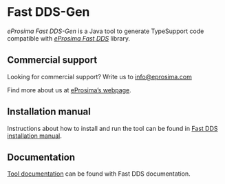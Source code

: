 # Fast DDS-Gen

*eProsima Fast DDS-Gen* is a Java tool to generate TypeSupport code compatible with [*eProsima Fast DDS*](https://github.com/eProsima/Fast-DDS) library.

## Commercial support

Looking for commercial support? Write us to info@eprosima.com

Find more about us at [eProsima’s webpage](https://eprosima.com/).

## Installation manual

Instructions about how to install and run the tool can be found in [Fast DDS installation manual](https://fast-dds.docs.eprosima.com/en/latest/installation/sources/sources_linux.html#fast-dds-gen-installation).

## Documentation

[Tool documentation](https://fast-dds.docs.eprosima.com/en/latest/fastddsgen/introduction/introduction.html) can be found with Fast DDS documentation.
